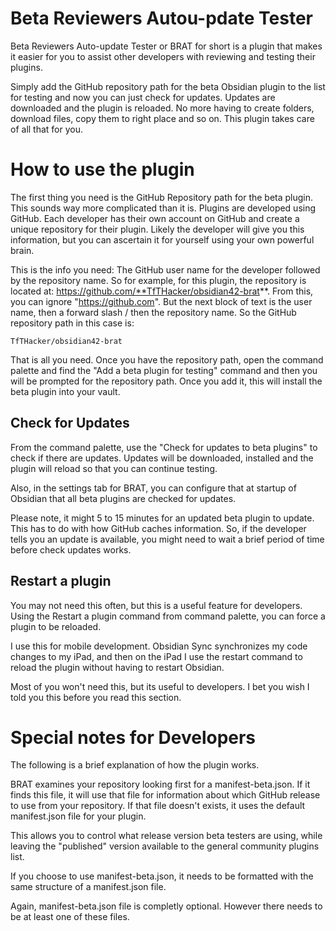 # Beta Reviewers Autou-pdate Tester
Beta Reviewers Auto-update Tester or BRAT for short is a plugin that makes it easier for you to assist other developers with reviewing and testing their plugins. 

Simply add the GitHub repository path for the beta Obsidian plugin to the list for testing and now you can just check for updates. Updates are downloaded and the plugin is reloaded. No more having to create folders, download files, copy them to right place and so on. This plugin takes care of all that for you.

# How to use the plugin
The first thing you need is the GitHub Repository path for the beta plugin. This sounds way more complicated than it is. Plugins are developed using GitHub.  Each developer has their own account on GitHub and create a unique repository for their plugin. Likely the developer will give you this information, but you can ascertain it for yourself using your own powerful brain.

This is the info you need: The GitHub user name for the developer followed by the repository name. So for example, for this plugin, the repository is located at: https://github.com/**TfTHacker/obsidian42-brat**. From this, you can ignore "https://github.com". But the next block of text is the user name, then a forward slash / then the repository name. So the GitHub repository path in this case is:

`TfTHacker/obsidian42-brat`

That is all you need. Once you have the repository path, open the command palette and find the "Add a beta plugin for testing" command and then you will be prompted for the repository path. Once you add it, this will install the beta plugin into your vault.

## Check for Updates
From the command palette, use the "Check for updates to beta plugins" to check if there are updates. Updates will be downloaded, installed and the plugin will reload so that you can continue testing.

Also, in the settings tab for BRAT, you can configure that at startup of Obsidian that all beta plugins are checked for updates.

Please note, it might 5 to 15 minutes for an updated beta plugin to update. This has to do with how GitHub caches information. So, if the developer tells you an update is available, you might need to wait a brief period of time before check updates works.

## Restart a plugin
You may not need this often, but this is a useful feature for developers. Using the Restart a plugin command from command palette, you can force a plugin to be reloaded.

I use this for mobile development. Obsidian Sync synchronizes my code changes to my iPad, and then on the iPad I use the restart command to reload the plugin without having to restart Obsidian.

Most of you won't need this, but its useful to developers. I bet you wish I told you this before you read this section.

# Special notes for Developers
The following is a brief explanation of how the plugin works.

BRAT examines your repository looking first for a manifest-beta.json. If it finds this file, it will use that file for information about which GitHub release to use from your repository. If that file doesn't exists, it uses the default manifest.json file for your plugin.

This allows you to control what release version beta testers are using, while leaving the "published" version available to the general community plugins list.

If you choose to use manifest-beta.json, it needs to be formatted with the same structure of a manifest.json file.

Again, manifest-beta.json file is completly optional. However there needs to be at least one of these files.